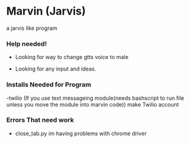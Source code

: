 # Marvin (Jarvis)
a jarvis like program

### Help needed! ###


- Looking for way to change gtts voice to male


- Looking for any input and ideas.


### Installs Needed for Program ###


-twilio (If you use text messageing module(needs bashscript to run file unless you move the module into marvin code))
    make Twilio account



### Errors That need work ###


- close_tab.py im having problems with chrome driver